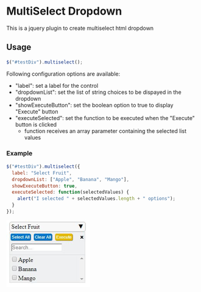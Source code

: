 # MultiSelect Dropdown

This is a jquery plugin to create multiselect html dropdown

## Usage

```javascript
$("#testDiv").multiselect();
```

Following configuration options are available:

- "label": set a label for the control
- "dropdownList": set the list of string choices to be dispayed in the dropdown
- "showExecuteButton": set the boolean option to true to display "Execute" button
- "executeSelected": set the function to be executed when the "Execute" button is clicked
  - function receives an array parameter containing the selected list values

### Example

```javascript
$("#testDiv").multiselect({
  label: "Select Fruit",
  dropdownList: ["Apple", "Banana", "Mango"],
  showExecuteButton: true,
  executeSelected: function(selectedValues) {
    alert("I selected " + selectedValues.length + " options");
  }
});
```

![](/readme-img-1.jpg)
